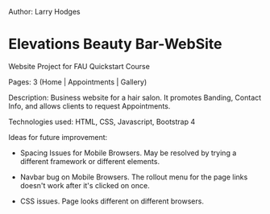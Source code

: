 Author: Larry Hodges

# Elevations Beauty Bar-WebSite
Website Project for FAU Quickstart Course

Pages: 3 (Home | Appointments | Gallery)

Description: Business website for a hair salon. It promotes Banding, Contact Info, and allows clients to request Appointments. 

Technologies used: HTML, CSS, Javascript, Bootstrap 4

Ideas for future improvement: 

- Spacing Issues for Mobile Browsers. May be resolved by trying a different framework or different elements. 

- Navbar bug on Mobile Browsers. The rollout menu for the page links doesn't work after it's clicked on once. 

- CSS issues. Page looks different on different browsers. 
